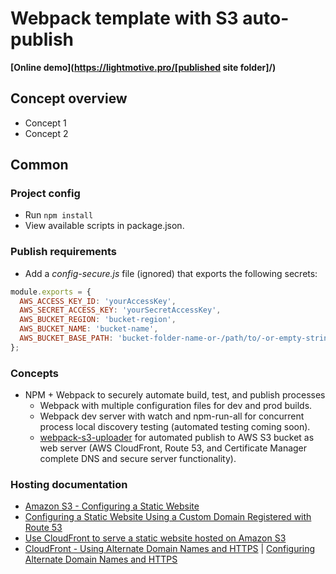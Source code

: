 # Webpack template with S3 auto-publish

**[Online demo](https://lightmotive.pro/[published site folder]/)**

## Concept overview

* Concept 1
* Concept 2

## Common

### Project config
* Run `npm install`
* View available scripts in package.json.

### Publish requirements
* Add a *config-secure.js* file (ignored) that exports the following secrets:
```javascript
module.exports = {
  AWS_ACCESS_KEY_ID: 'yourAccessKey',
  AWS_SECRET_ACCESS_KEY: 'yourSecretAccessKey',
  AWS_BUCKET_REGION: 'bucket-region',
  AWS_BUCKET_NAME: 'bucket-name',
  AWS_BUCKET_BASE_PATH: 'bucket-folder-name-or-/path/to/-or-empty-string'
};
```

### Concepts
* NPM + Webpack to securely automate build, test, and publish processes
  * Webpack with multiple configuration files for dev and prod builds.
  * Webpack dev server with watch and npm-run-all for concurrent process local discovery testing (automated testing coming soon).
  * [webpack-s3-uploader](https://www.npmjs.com/package/webpack-s3-uploader) for automated publish to AWS S3 bucket as web server (AWS CloudFront, Route 53, and Certificate Manager complete DNS and secure server functionality).

### Hosting documentation
* [Amazon S3 - Configuring a Static Website](https://docs.aws.amazon.com/AmazonS3/latest/dev/HostingWebsiteOnS3Setup.html)
* [Configuring a Static Website Using a Custom Domain Registered with Route 53](https://docs.aws.amazon.com/AmazonS3/latest/dev/website-hosting-custom-domain-walkthrough.html)
* [Use CloudFront to serve a static website hosted on Amazon S3](https://aws.amazon.com/premiumsupport/knowledge-center/cloudfront-serve-static-website/)
* [CloudFront - Using Alternate Domain Names and HTTPS](https://docs.aws.amazon.com/AmazonCloudFront/latest/DeveloperGuide/using-https-alternate-domain-names.html) | [Configuring Alternate Domain Names and HTTPS](https://docs.aws.amazon.com/AmazonCloudFront/latest/DeveloperGuide/cnames-and-https-procedures.html)
